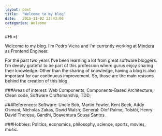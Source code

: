 ```yaml
---
layout: post
title:  "Welcome to my blog"
date:   2015-11-02 23:43:00
categories: Welcome
---
```


#Hi =)

Welcome to my blog. I’m Pedro Vieira and I’m currently working at [Mindera](http://www.mindera.com) as Frontend Engineer.

For the past two years I’ve been learning a lot from great software bloggers. I’m deeply grateful to be part of this profession where gurus enjoy sharing their knowledge. Other than the sharing of knowledge, having a blog is also important for our continuous improvement. So, those are the main reasons behind the creation of this blog.

###Areas of interest:
Web Components, Components-Based Architecture, Clean code, Software Craftsmanship, TDD;

###References:
Software: Uncle Bob, Martin Fowler, Kent Beck, Addy Osmani, Nicholas Zakas, David Walsh;
General: Olof Palme, Tolstói, Henry David Thoreau, Gandhi, Boaventura Sousa Santos.

###Hobbies:
Politics, economics, philosophy, science, sports, movies, music.

